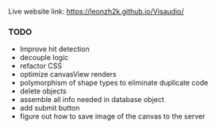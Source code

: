 Live website link: https://leonzh2k.github.io/Visaudio/

### TODO
- Improve hit detection 
- decouple logic 
- refactor CSS
- optimize canvasView renders
- polymorphism of shape types to eliminate duplicate code
- delete objects
- assemble all info needed in database object
- add submit button
- figure out how to save image of the canvas to the server
